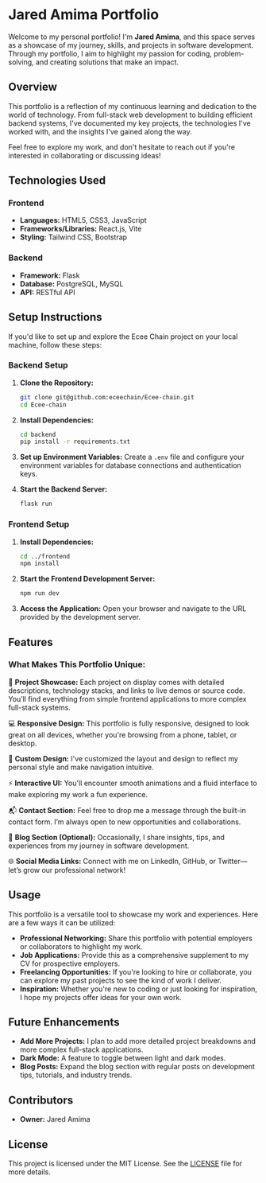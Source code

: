 # Jared Amima Portfolio

Welcome to my personal portfolio! I'm **Jared Amima**, and this space serves as a showcase of my journey, skills, and projects in software development. Through my portfolio, I aim to highlight my passion for coding, problem-solving, and creating solutions that make an impact.

## Overview

This portfolio is a reflection of my continuous learning and dedication to the world of technology. From full-stack web development to building efficient backend systems, I've documented my key projects, the technologies I've worked with, and the insights I've gained along the way.

Feel free to explore my work, and don't hesitate to reach out if you're interested in collaborating or discussing ideas!

## Technologies Used

### Frontend
- **Languages:** HTML5, CSS3, JavaScript
- **Frameworks/Libraries:** React.js, Vite
- **Styling:** Tailwind CSS, Bootstrap

### Backend
- **Framework:** Flask
- **Database:** PostgreSQL, MySQL
- **API:** RESTful API

## Setup Instructions

If you'd like to set up and explore the Ecee Chain project on your local machine, follow these steps:

### Backend Setup

1. **Clone the Repository:**
   ```bash
   git clone git@github.com:eceechain/Ecee-chain.git
   cd Ecee-chain
   ```

2. **Install Dependencies:**
   ```bash
   cd backend
   pip install -r requirements.txt
   ```

3. **Set up Environment Variables:**
   Create a `.env` file and configure your environment variables for database connections and authentication keys.

4. **Start the Backend Server:**
   ```bash
   flask run
   ```

### Frontend Setup

1. **Install Dependencies:**
   ```bash
   cd ../frontend
   npm install
   ```

2. **Start the Frontend Development Server:**
   ```bash
   npm run dev
   ```

3. **Access the Application:**
   Open your browser and navigate to the URL provided by the development server.

## Features

### What Makes This Portfolio Unique:

🚀 **Project Showcase:** Each project on display comes with detailed descriptions, technology stacks, and links to live demos or source code. You’ll find everything from simple frontend applications to more complex full-stack systems.

💻 **Responsive Design:** This portfolio is fully responsive, designed to look great on all devices, whether you're browsing from a phone, tablet, or desktop.

🎨 **Custom Design:** I've customized the layout and design to reflect my personal style and make navigation intuitive.

⚡ **Interactive UI:** You'll encounter smooth animations and a fluid interface to make exploring my work a fun experience.

📬 **Contact Section:** Feel free to drop me a message through the built-in contact form. I’m always open to new opportunities and collaborations.

📝 **Blog Section (Optional):** Occasionally, I share insights, tips, and experiences from my journey in software development.

🌐 **Social Media Links:** Connect with me on LinkedIn, GitHub, or Twitter—let’s grow our professional network!

## Usage

This portfolio is a versatile tool to showcase my work and experiences. Here are a few ways it can be utilized:

- **Professional Networking:** Share this portfolio with potential employers or collaborators to highlight my work.
- **Job Applications:** Provide this as a comprehensive supplement to my CV for prospective employers.
- **Freelancing Opportunities:** If you're looking to hire or collaborate, you can explore my past projects to see the kind of work I deliver.
- **Inspiration:** Whether you're new to coding or just looking for inspiration, I hope my projects offer ideas for your own work.

## Future Enhancements

- **Add More Projects:** I plan to add more detailed project breakdowns and more complex full-stack applications.
- **Dark Mode:** A feature to toggle between light and dark modes.
- **Blog Posts:** Expand the blog section with regular posts on development tips, tutorials, and industry trends.

## Contributors

- **Owner:** Jared Amima

## License

This project is licensed under the MIT License. See the [LICENSE](LICENSE) file for more details.
